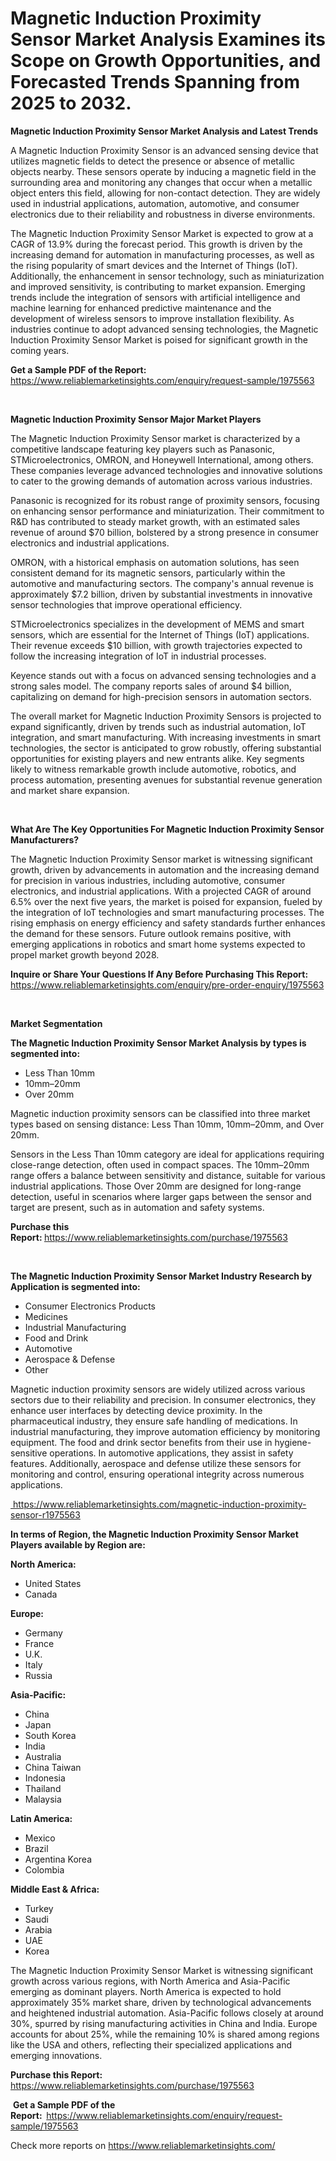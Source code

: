 <p><h1>Magnetic Induction Proximity Sensor Market Analysis Examines its Scope on Growth Opportunities, and Forecasted Trends Spanning from 2025 to 2032.</h1></p><p><strong>Magnetic Induction Proximity Sensor Market Analysis and Latest Trends</strong></p>
<p><p>A Magnetic Induction Proximity Sensor is an advanced sensing device that utilizes magnetic fields to detect the presence or absence of metallic objects nearby. These sensors operate by inducing a magnetic field in the surrounding area and monitoring any changes that occur when a metallic object enters this field, allowing for non-contact detection. They are widely used in industrial applications, automation, automotive, and consumer electronics due to their reliability and robustness in diverse environments.</p><p>The Magnetic Induction Proximity Sensor Market is expected to grow at a CAGR of 13.9% during the forecast period. This growth is driven by the increasing demand for automation in manufacturing processes, as well as the rising popularity of smart devices and the Internet of Things (IoT). Additionally, the enhancement in sensor technology, such as miniaturization and improved sensitivity, is contributing to market expansion. Emerging trends include the integration of sensors with artificial intelligence and machine learning for enhanced predictive maintenance and the development of wireless sensors to improve installation flexibility. As industries continue to adopt advanced sensing technologies, the Magnetic Induction Proximity Sensor Market is poised for significant growth in the coming years.</p></p>
<p><strong>Get a Sample PDF of the Report:&nbsp;</strong> <a href="https://www.reliablemarketinsights.com/enquiry/request-sample/1975563?utm_campaign=3085&utm_medium=2&utm_source=Github&utm_content=ia&utm_term=07042025&utm_id=magnetic-induction-proximity-sensor">https://www.reliablemarketinsights.com/enquiry/request-sample/1975563</a></p>
<p>&nbsp;</p>
<p><strong>Magnetic Induction Proximity Sensor Major Market Players</strong></p>
<p><p>The Magnetic Induction Proximity Sensor market is characterized by a competitive landscape featuring key players such as Panasonic, STMicroelectronics, OMRON, and Honeywell International, among others. These companies leverage advanced technologies and innovative solutions to cater to the growing demands of automation across various industries.</p><p>Panasonic is recognized for its robust range of proximity sensors, focusing on enhancing sensor performance and miniaturization. Their commitment to R&D has contributed to steady market growth, with an estimated sales revenue of around $70 billion, bolstered by a strong presence in consumer electronics and industrial applications.</p><p>OMRON, with a historical emphasis on automation solutions, has seen consistent demand for its magnetic sensors, particularly within the automotive and manufacturing sectors. The company's annual revenue is approximately $7.2 billion, driven by substantial investments in innovative sensor technologies that improve operational efficiency.</p><p>STMicroelectronics specializes in the development of MEMS and smart sensors, which are essential for the Internet of Things (IoT) applications. Their revenue exceeds $10 billion, with growth trajectories expected to follow the increasing integration of IoT in industrial processes.</p><p>Keyence stands out with a focus on advanced sensing technologies and a strong sales model. The company reports sales of around $4 billion, capitalizing on demand for high-precision sensors in automation sectors.</p><p>The overall market for Magnetic Induction Proximity Sensors is projected to expand significantly, driven by trends such as industrial automation, IoT integration, and smart manufacturing. With increasing investments in smart technologies, the sector is anticipated to grow robustly, offering substantial opportunities for existing players and new entrants alike. Key segments likely to witness remarkable growth include automotive, robotics, and process automation, presenting avenues for substantial revenue generation and market share expansion.</p></p>
<p>&nbsp;</p>
<p><strong>What Are The Key Opportunities For Magnetic Induction Proximity Sensor Manufacturers?</strong></p>
<p><p>The Magnetic Induction Proximity Sensor market is witnessing significant growth, driven by advancements in automation and the increasing demand for precision in various industries, including automotive, consumer electronics, and industrial applications. With a projected CAGR of around 6.5% over the next five years, the market is poised for expansion, fueled by the integration of IoT technologies and smart manufacturing processes. The rising emphasis on energy efficiency and safety standards further enhances the demand for these sensors. Future outlook remains positive, with emerging applications in robotics and smart home systems expected to propel market growth beyond 2028.</p></p>
<p><strong>Inquire or Share Your Questions If Any Before Purchasing This Report:</strong> <a href="https://www.reliablemarketinsights.com/enquiry/pre-order-enquiry/1975563?utm_campaign=3085&utm_medium=2&utm_source=Github&utm_content=ia&utm_term=07042025&utm_id=magnetic-induction-proximity-sensor">https://www.reliablemarketinsights.com/enquiry/pre-order-enquiry/1975563</a></p>
<p>&nbsp;</p>
<p><strong>Market Segmentation</strong></p>
<p><strong>The Magnetic Induction Proximity Sensor Market Analysis by types is segmented into:</strong></p>
<p><ul><li>Less Than 10mm</li><li>10mm–20mm</li><li>Over 20mm</li></ul></p>
<p><p>Magnetic induction proximity sensors can be classified into three market types based on sensing distance: Less Than 10mm, 10mm–20mm, and Over 20mm. </p><p>Sensors in the Less Than 10mm category are ideal for applications requiring close-range detection, often used in compact spaces. The 10mm–20mm range offers a balance between sensitivity and distance, suitable for various industrial applications. Those Over 20mm are designed for long-range detection, useful in scenarios where larger gaps between the sensor and target are present, such as in automation and safety systems.</p></p>
<p><strong>Purchase this Report:&nbsp;</strong><a href="https://www.reliablemarketinsights.com/purchase/1975563?utm_campaign=3085&utm_medium=2&utm_source=Github&utm_content=ia&utm_term=07042025&utm_id=magnetic-induction-proximity-sensor">https://www.reliablemarketinsights.com/purchase/1975563</a></p>
<p>&nbsp;</p>
<p><strong>The Magnetic Induction Proximity Sensor Market Industry Research by Application is segmented into:</strong></p>
<p><ul><li>Consumer Electronics Products</li><li>Medicines</li><li>Industrial Manufacturing</li><li>Food and Drink</li><li>Automotive</li><li>Aerospace & Defense</li><li>Other</li></ul></p>
<p><p>Magnetic induction proximity sensors are widely utilized across various sectors due to their reliability and precision. In consumer electronics, they enhance user interfaces by detecting device proximity. In the pharmaceutical industry, they ensure safe handling of medications. In industrial manufacturing, they improve automation efficiency by monitoring equipment. The food and drink sector benefits from their use in hygiene-sensitive operations. In automotive applications, they assist in safety features. Additionally, aerospace and defense utilize these sensors for monitoring and control, ensuring operational integrity across numerous applications.</p></p>
<p><a href="https://www.reliablemarketinsights.com/magnetic-induction-proximity-sensor-r1975563?utm_campaign=3085&utm_medium=2&utm_source=Github&utm_content=ia&utm_term=07042025&utm_id=magnetic-induction-proximity-sensor">&nbsp;https://www.reliablemarketinsights.com/magnetic-induction-proximity-sensor-r1975563</a></p>
<p><strong>In terms of Region, the Magnetic Induction Proximity Sensor Market Players available by Region are:</strong></p>
<p>
    <p> <strong> North America: </strong>
        <ul>
            <li>United States</li>
            <li>Canada</li>
        </ul>
        </p> 
    <p> <strong> Europe: </strong>
        <ul>
            <li>Germany</li>
            <li>France</li>
            <li>U.K.</li>
            <li>Italy</li>
            <li>Russia</li>
        </ul>
        </p> 
    <p> <strong> Asia-Pacific: </strong>
        <ul>
            <li>China</li>
            <li>Japan</li>
            <li>South Korea</li>
            <li>India</li>
            <li>Australia</li>
            <li>China Taiwan</li>
            <li>Indonesia</li>
            <li>Thailand</li>
            <li>Malaysia</li>
        </ul>
        </p> 
    <p> <strong> Latin America: </strong>
        <ul>
            <li>Mexico</li>
            <li>Brazil</li>
            <li>Argentina Korea</li>
            <li>Colombia</li>
        </ul>
        </p> 
    <p> <strong> Middle East & Africa: </strong>
        <ul>
            <li>Turkey</li>
            <li>Saudi</li>
            <li>Arabia</li>
            <li>UAE</li>
            <li>Korea</li>
        </ul>
    </p>
    </p>
<p><p>The Magnetic Induction Proximity Sensor Market is witnessing significant growth across various regions, with North America and Asia-Pacific emerging as dominant players. North America is expected to hold approximately 35% market share, driven by technological advancements and heightened industrial automation. Asia-Pacific follows closely at around 30%, spurred by rising manufacturing activities in China and India. Europe accounts for about 25%, while the remaining 10% is shared among regions like the USA and others, reflecting their specialized applications and emerging innovations.</p></p>
<p><strong>Purchase this Report: </strong><a href="https://www.reliablemarketinsights.com/purchase/1975563?utm_campaign=3085&utm_medium=2&utm_source=Github&utm_content=ia&utm_term=07042025&utm_id=magnetic-induction-proximity-sensor">https://www.reliablemarketinsights.com/purchase/1975563</a></p>
<p>&nbsp;<strong>Get a Sample PDF of the Report:&nbsp;&nbsp;</strong><a href="https://www.reliablemarketinsights.com/enquiry/request-sample/1975563?utm_campaign=3085&utm_medium=2&utm_source=Github&utm_content=ia&utm_term=07042025&utm_id=magnetic-induction-proximity-sensor">https://www.reliablemarketinsights.com/enquiry/request-sample/1975563</a></p>
<p><strong></strong></p>
<p>Check more reports on <a href="https://www.reliablemarketinsights.com/?utm_campaign=3085&utm_medium=2&utm_source=Github&utm_content=ia&utm_term=07042025&utm_id=magnetic-induction-proximity-sensor">https://www.reliablemarketinsights.com/</a></p>